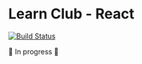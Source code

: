 # Learn Club - React

[![Build Status](https://travis-ci.com/skippednote/learn-club-react.svg?branch=master)](https://travis-ci.com/skippednote/learn-club-react)

🚫 In progress 🚫
